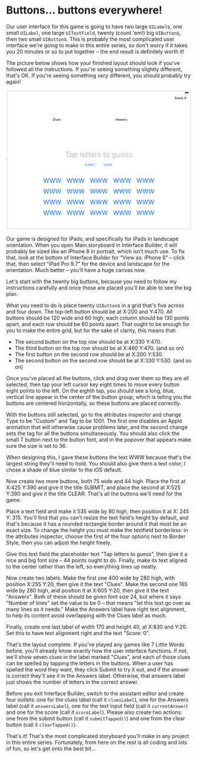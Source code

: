 # Buttons… buttons everywhere!

Our user interface for this game is going to have two large `UILabel`s, one small `UILabel`, one large `UITextField`, twenty (count 'em!) big `UIButton`s, then two small `UIButton`s. This is probably the most complicated user interface we're going to make in this entire series, so don't worry if it takes you 20 minutes or so to put together – the end result is definitely worth it!

The picture below shows how your finished layout should look if you've followed all the instructions. If you're seeing something slightly different, that's OK. If you're seeing something *very* different, you should probably try again!

![Your finished layout should look like this.](8-1.png)

Our game is designed for iPads, and specifically for iPads in landscape orientation. When you open Main.storyboard in Interface Builder, it will probably be sized like an iPhone 8 in portrait, which isn’t much use. To fix that, look at the bottom of Interface Builder for “View as: iPhone 8” – click that, then select “iPad Pro 9.7” for the device and landscape for the orientation. Much better – you’ll have a huge canvas now.

Let's start with the twenty big buttons, because you need to follow my instructions carefully and once these are placed you'll be able to see the big plan.

What you need to do is place twenty `UIButton`s in a grid that's five across and four down. The top-left button should be at X:200 and Y:470. All buttons should be 120 wide and 60 high; each column should be 130 points apart, and each row should be 60 points apart. That ought to be enough for you to make the entire grid, but for the sake of clarity, this means that:

- The second button on the top row should be at X:330 Y:470.
- The third button on the top row should be at X:460 Y:470. (and so on)
- The first button on the second row should be at X:200 Y:530.
- The second button on the second row should be at X:330 Y:530. (and so on)

Once you've placed all the buttons, click and drag over them so they are all selected, then tap your left cursor key eight times to move every button eight points to the left. On the eighth tap, you should see a long, blue, vertical line appear in the center of the button group, which is telling you the buttons are centered horizontally, so these buttons are placed correctly.

With the buttons still selected, go to the attributes inspector and change Type to be "Custom" and Tag to be 1001. The first one disables an Apple animation that will otherwise cause problems later, and the second change sets the tag for all the buttons simultaneously. You should also click the small T button next to the button font, and in the popover that appears make sure the size is set to 36.

When designing this, I gave these buttons the text WWW because that's the largest string they'll need to hold. You should also give them a text color; I chose a shade of blue similar to the iOS default.

Now create two more buttons, both 75 wide and 44 high. Place the first at X:425 Y:390 and give it the title SUBMIT, and place the second at X:525 Y:390 and give it the title CLEAR. That's all the buttons we'll need for the game.

Place a text field and make it 535 wide by 80 high, then position it at X: 245 Y: 315. You'll find that you can't resize the text field's height by default, and that's because it has a rounded rectangle border around it that must be an exact size. To change the height you must make the textfield borderless: in the attributes inspector, choose the first of the four options next to Border Style, then you can adjust the height freely.

Give this text field the placeholder text "Tap letters to guess", then give it a nice and big font size – 44 points ought to do. Finally, make its text aligned to the center rather than the left, so everything lines up neatly.

Now create two labels. Make the first one 400 wide by 280 high, with position X:255 Y:20, then give it the text "Clues". Make the second one 165 wide by 280 high, and position it at X:605 Y:20, then give it the text "Answers". Both of these should be given font size 24, but where it says "Number of lines" set the value to be 0 – that means "let this text go over as many lines as it needs." Make the Answers label have right text alignment, to help its content avoid overlapping with the Clues label as much.

Finally, create one last label of width 170 and height 40, at X:830 and Y:20. Set this to have text alignment right and the text "Score: 0".

That's the layout complete. If you've played any games like 7 Little Words before, you'll already know exactly how the user interface functions. If not, we'll show seven clues in the label marked "Clues", and each of those clues can be spelled by tapping the letters in the buttons. When a user has spelled the word they want, they click Submit to try it out, and if the answer is correct they'll see it in the Answers label. Otherwise, that answers label just shows the number of letters in the correct answer.

Before you exit Interface Builder, switch to the assistant editor and create four outlets: one for the clues label (call it `cluesLabel`), one for the Answers label (call it `answersLabel`), one for the text input field (call it `currentAnswer`) and one for the score (call it `scoreLabel`). Please also create two actions: one from the submit button (call it `submitTapped()`) and one from the clear button (call it `clearTapped()`).

That's it! That's the most complicated storyboard you'll make in any project in this entire series. Fortunately, from here on the rest is all coding and lots of fun, so let's get onto the best bit…
